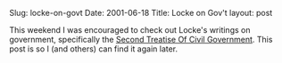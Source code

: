 Slug: locke-on-govt
Date: 2001-06-18
Title: Locke on Gov't
layout: post

This weekend I was encouraged to check out Locke&#39;s writings on government, specifically the <a href="http://www.orst.edu/instruct/phl302/texts/locke/locke2/2nd-contents.html">Second Treatise Of Civil Government</a>. This post is so I (and others) can find it again later.
